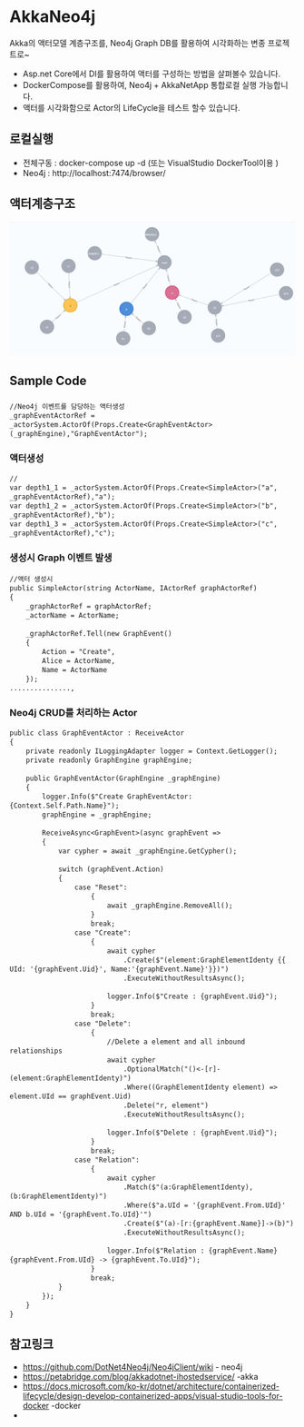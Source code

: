 # AkkaNeo4j

Akka의 액터모델 계층구조를, Neo4j Graph DB를 활용하여 시각화하는 변종 프로젝트로~

- Asp.net Core에서 DI를 활용하여 액터를 구성하는 방법을 살펴볼수 있습니다.
- DockerCompose를 활용하여, Neo4j + AkkaNetApp 통합로컬 실행 가능합니다.
- 액터를 시각화함으로 Actor의 LifeCycle을 테스트 할수 있습니다.



## 로컬실행

- 전체구동 : docker-compose up -d (또는 VisualStudio DockerTool이용 )
- Neo4j : http://localhost:7474/browser/

## 액터계층구조

![graph1](./Doc/graph1.png)


## Sample Code

### 

    //Neo4j 이벤트를 담당하는 액터생성
    _graphEventActorRef = _actorSystem.ActorOf(Props.Create<GraphEventActor>(_graphEngine),"GraphEventActor");

### 액터생성

    //
    var depth1_1 = _actorSystem.ActorOf(Props.Create<SimpleActor>("a", _graphEventActorRef),"a");
    var depth1_2 = _actorSystem.ActorOf(Props.Create<SimpleActor>("b", _graphEventActorRef),"b");
    var depth1_3 = _actorSystem.ActorOf(Props.Create<SimpleActor>("c", _graphEventActorRef),"c");


### 생성시 Graph 이벤트 발생

    //액터 생성시 
    public SimpleActor(string ActorName, IActorRef graphActorRef)
    {
        _graphActorRef = graphActorRef;
        _actorName = ActorName;

        _graphActorRef.Tell(new GraphEvent()
        {
            Action = "Create",
            Alice = ActorName,
            Name = ActorName
        });
    ...............,

### Neo4j CRUD를 처리하는 Actor

    public class GraphEventActor : ReceiveActor
    {
        private readonly ILoggingAdapter logger = Context.GetLogger();       
        private readonly GraphEngine graphEngine;
 
        public GraphEventActor(GraphEngine _graphEngine)
        {
            logger.Info($"Create GraphEventActor:{Context.Self.Path.Name}");
            graphEngine = _graphEngine;
 
            ReceiveAsync<GraphEvent>(async graphEvent =>
            {
                var cypher = await _graphEngine.GetCypher();
 
                switch (graphEvent.Action)
                {
                    case "Reset":
                        {
                            await _graphEngine.RemoveAll();
                        }
                        break;
                    case "Create":
                        {  
                            await cypher
                                .Create($"(element:GraphElementIdenty {{ UId: '{graphEvent.Uid}', Name:'{graphEvent.Name}'}})")
                                .ExecuteWithoutResultsAsync();

                            logger.Info($"Create : {graphEvent.Uid}");
                        }
                        break;
                    case "Delete":
                        {
                            //Delete a element and all inbound relationships
                            await cypher
                                .OptionalMatch("()<-[r]-(element:GraphElementIdenty)")
                                .Where((GraphElementIdenty element) => element.UId == graphEvent.Uid)
                                .Delete("r, element")                                
                                .ExecuteWithoutResultsAsync();

                            logger.Info($"Delete : {graphEvent.Uid}");
                        }
                        break;
                    case "Relation":
                        {
                            await cypher
                                .Match($"(a:GraphElementIdenty),(b:GraphElementIdenty)")
                                .Where($"a.UId = '{graphEvent.From.UId}' AND b.UId = '{graphEvent.To.UId}'")
                                .Create($"(a)-[r:{graphEvent.Name}]->(b)")
                                .ExecuteWithoutResultsAsync();

                            logger.Info($"Relation : {graphEvent.Name} {graphEvent.From.UId} -> {graphEvent.To.UId}");
                        }
                        break;
                }
            });
        }
    }



## 참고링크
- https://github.com/DotNet4Neo4j/Neo4jClient/wiki - neo4j
- https://petabridge.com/blog/akkadotnet-ihostedservice/ -akka
- https://docs.microsoft.com/ko-kr/dotnet/architecture/containerized-lifecycle/design-develop-containerized-apps/visual-studio-tools-for-docker -docker
- 